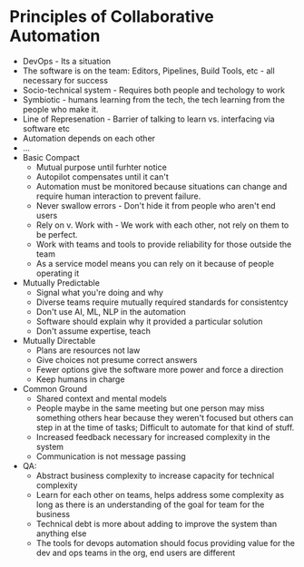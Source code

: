 # Principles of Collaborative Automation

* DevOps - Its a situation
* The software is on the team: Editors, Pipelines, Build Tools, etc - all necessary for success
* Socio-technical system - Requires both people and techology to work
* Symbiotic - humans learning from the tech, the tech learning from the people who make it.
* Line of Represenation - Barrier of talking to learn vs. interfacing via software etc
* Automation depends on each other
* ...
* Basic Compact
    * Mutual purpose until furhter notice
    * Autopilot compensates until it can't
    * Automation must be monitored because situations can change and require human interaction to prevent failure.
    * Never swallow errors - Don't hide it from people who aren't end users
    * Rely on v. Work with - We work with each other, not rely on them to be perfect.
    * Work with teams and tools to provide reliability for those outside the team
    * As a service model means you can rely on it because of people operating it
* Mutually Predictable
    * Signal what you're doing and why
    * Diverse teams require mutually required standards for consistentcy
    * Don't use AI, ML, NLP in the automation
    * Software should explain why it provided a particular solution
    * Don't assume expertise, teach
* Mutually Directable
    * Plans are resources not law
    * Give choices not presume correct answers
    * Fewer options give the software more power and force a direction
    * Keep humans in charge
* Common Ground
    * Shared context and mental models
    * People maybe in the same meeting but one person may miss something others hear because they weren't focused but others can step in at the time of tasks; Difficult to automate for that kind of stuff.
    * Increased feedback necessary for increased complexity in the system
    * Communication is not message passing
* QA:
    * Abstract business complexity to increase capacity for technical complexity
    * Learn for each other on teams, helps address some complexity as long as there is an understanding of the goal for team for the business
    * Technical debt is more about adding to improve the system than anything else
    * The tools for devops automation should focus providing value for the dev and ops teams in the org, end users are different